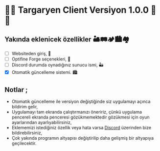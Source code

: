 # 🧡🧡 Targaryen Client Versiyon 1.0.0 🧡🧡
##  Yakında eklenicek özellikler 🏜️🛤️🏕️🏙️🏘️
- [ ] Websiteden giriş, 💚
- [ ] Optifine Forge seçenekleri, 🚀
- [ ] Discord durumda oynadığınız sunucu ismi, 🏜️
- [X] Otomatik güncelleme sistemi. 🏙️
## Notlar ;
- Otomatik güncelleme ile versiyon değiştiğinde siz uygulamayı açınca bildirim gelir,
- Uygulamayı tam ekranda çalıştırmanızı öneririz, çünkü uygulama pencereli ekranda penceresi gözükmemektedir gözükmesi için oyun ayarlarından ayarlıyabilirsiniz,
- Eklememizi istediğiniz özellik veya hata varsa [Discord](https://discord.gg/SbH2fWmFmU) üzerinden bize bildirebilirsiniz,
- Çok yakında programın altyapısı değiştirilip daha gelişmiş bir altyapıya geçilecektir.
